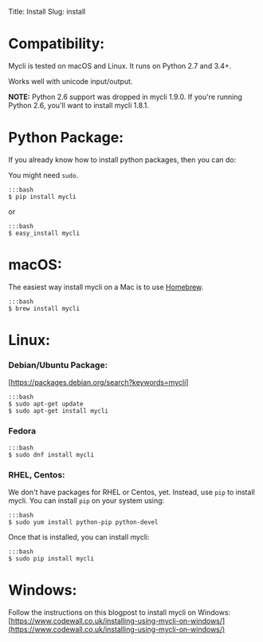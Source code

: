 Title: Install
Slug: install

# Compatibility:

Mycli is tested on macOS and Linux. It runs on Python 2.7 and 3.4+.

Works well with unicode input/output.

**NOTE:** Python 2.6 support was dropped in mycli 1.9.0. If you're running
Python 2.6, you'll want to install mycli 1.8.1.



# Python Package:

If you already know how to install python packages, then you can do:

You might need ``sudo``.

    :::bash
    $ pip install mycli

or

    :::bash
    $ easy_install mycli


# macOS:

The easiest way install mycli on a Mac is to use [Homebrew].

    :::bash
    $ brew install mycli

# Linux:

### Debian/Ubuntu Package:

[https://packages.debian.org/search?keywords=mycli]

    :::bash
    $ sudo apt-get update
    $ sudo apt-get install mycli

### Fedora

    :::bash
    $ sudo dnf install mycli

### RHEL, Centos:

We don't have packages for RHEL or Centos, yet. Instead, use `pip` to install
mycli. You can install `pip` on your system using:

    :::bash
    $ sudo yum install python-pip python-devel

Once that is installed, you can install mycli:

    :::bash
    $ sudo pip install mycli

# Windows:

Follow the instructions on this blogpost to install mycli on Windows: [https://www.codewall.co.uk/installing-using-mycli-on-windows/](https://www.codewall.co.uk/installing-using-mycli-on-windows/)



[homebrew]: http://brew.sh/
[https://packages.debian.org/search?keywords=mycli]: https://packages.debian.org/search?keywords=mycli
